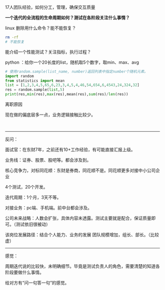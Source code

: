 17人团队经验，如何分工，管理，确保交互质量

**一个迭代的全流程的生命周期如何？测试在各阶段关注什么事情？**

linux 删除用什么命令？能不能恢复？

```sh
rm -rf 
# 不能恢复
```

能介绍一个性能测试？关注指标，执行过程？

python ：给你一个20长度的list，随机取5个数字，取min、max、avg

```python
# 使用random.sample(list_name, number)返回列表中指定number个随机元素。
import random
from statistics import mean
list = [1,2,3,4,5,65,6,23,3,4,5,4,46,54,654,6,4543,24,324,32]
res = random.sample(list,5)
print(res,min(res),max(res),mean(res),sum(res)/len(res))
```

离职原因

现在做的偏底层多一点，业务逻辑接触比较少。

<br/>

---

反问：

面试官：在东财7年，之前还有10+工作经验，有可能直接汇报上级。

业务线：证券、股票、股吧等。都会涉及到。

核心竞争力，对标同花顺：东财是券商，同花顺不是。同花顺更多对接中小公司企业

4个测试，20个开发。

迭代周期：1个月，3天不等。

对接业务：pc端、手机端。前中台都会涉及。

公司未来战略：人数会扩张，具体内容未透露。测试主要就是配合，保证质量即可。（测试依旧很被动）

该岗位发展路径：结合个人能力、业务的发展 团队规模增加，组长、部长。（比较虚）

---

感觉：

周期迭代说的比较快，未明确细节。毕竟是测试负责人的角色，需要清楚的知道各阶段要做什么事情。

给对方有“问一句答一句”的感觉。
